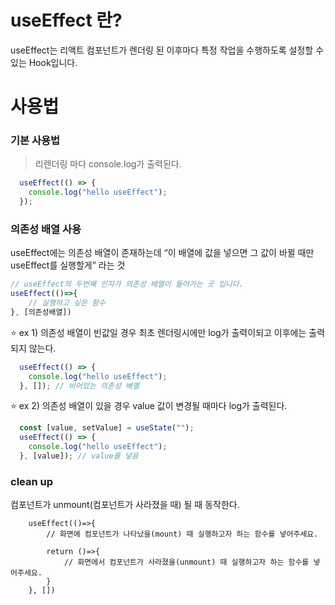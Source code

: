 # useEffect 란?
useEffect는 리액트 컴포넌트가 렌더링 된 이후마다 특정 작업을 수행하도록 설정할 수 있는 Hook입니다.   


# 사용법
### **기본 사용법**
> 리렌더링 마다 console.log가 출력된다.
```jsx
  useEffect(() => {
    console.log("hello useEffect");
  });
```

### **의존성 배열 사용**
useEffect에는 의존성 배열이 존재하는데 “이 배열에 값을 넣으면 그 값이 바뀔 때만 useEffect를 실행할게” 라는 것  
```jsx
// useEffect의 두번째 인자가 의존성 배열이 들어가는 곳 입니다.
useEffect(()=>{
	// 실행하고 싶은 함수
}, [의존성배열])
```

⭐ ex 1) 의존성 배열이 빈값일 경우 최초 렌더링시에만 log가 출력이되고 이후에는 출력되지 않는다.
```jsx
  useEffect(() => {
    console.log("hello useEffect");
  }, []); // 비어있는 의존성 배열

```  

⭐ ex 2) 의존성 배열이 있을 경우 value 값이 변경될 때마다 log가 출력된다.  
```jsx
  const [value, setValue] = useState("");
  useEffect(() => {
    console.log("hello useEffect");
  }, [value]); // value를 넣음

```

### **clean up**
컴포넌트가 unmount(컴포넌트가 사라졌을 때) 될 때 동작한다. 
```
	useEffect(()=>{
		// 화면에 컴포넌트가 나타났을(mount) 때 실행하고자 하는 함수를 넣어주세요.

		return ()=>{
			// 화면에서 컴포넌트가 사라졌을(unmount) 때 실행하고자 하는 함수를 넣어주세요.
		}
	}, [])
```





